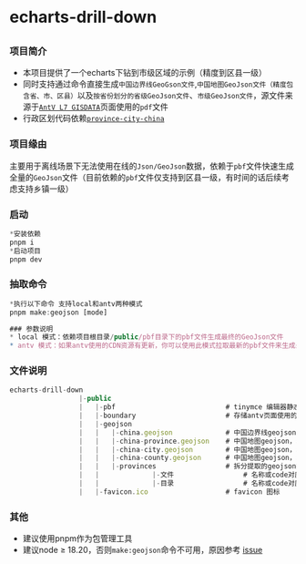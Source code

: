 <h1 style="margin: 30px 0 30px; font-weight: bold;">echarts-drill-down</h1>

### 项目简介

- 本项目提供了一个echarts下钻到市级区域的示例（精度到区县一级）
- 同时支持通过命令直接生成`中国边界线GeoGson文件`,`中国地图GeoJson文件（精度包含省、市、区县）`以及`按省份划分的省级GeoJson文件`、`市级GeoJson文件`，源文件来源于[`AntV L7 GISDATA`](https://l7.antv.antgroup.com/custom/tools/map)页面使用的`pdf`文件
- 行政区划代码依赖[`province-city-china`](https://github.com/uiwjs/province-city-china)

### 项目缘由

主要用于离线场景下无法使用在线的`Json/GeoJson`数据，依赖于`pbf`文件快速生成全量的`GeoJson`文件（目前依赖的`pbf`文件仅支持到区县一级，有时间的话后续考虑支持乡镇一级）

### 启动

```javascript
*安装依赖
pnpm i
*启动项目
pnpm dev
```

### 抽取命令

```javascript
*执行以下命令 支持local和antv两种模式
pnpm make:geojson [mode]

### 参数说明
* local 模式：依赖项目根目录/public/pbf目录下的pbf文件生成最终的GeoJson文件
* antv 模式：如果antv使用的CDN资源有更新，你可以使用此模式拉取最新的pbf文件来生成最终的GeoJson文件
```

### 文件说明

```javascript
echarts-drill-down
                 |-public
                 |   |-pbf                           # tinymce 编辑器静态资源
                 |   |-boundary                      # 存储antv页面使用的中国边界GeoJson文件
                 |   |-geojson
                 |   |   |-china.geojson             # 中国边界线geojson
                 |   |   |-china-province.geojson    # 中国地图geojson，精度到省级
                 |   |   |-china-city.geojson        # 中国地图geojson，精度到市级
                 |   |   |-china-county.geojson      # 中国地图geojson，精度到区县级
                 |   |   |-provinces                 # 拆分提取的geojson数据
                 |   |             |-文件                 # 名称或code对应省份的geojson数据，精度到市
                 |   |             |-目录                 # 名称或code对应省份下市级的geojson数据，精度到区县
                 |   |-favicon.ico                   # favicon 图标
```

### 其他

- 建议使用pnpm作为包管理工具
- 建议node ≥ 18.20，否则`make:geojson`命令不可用，原因参考 [issue](https://github.com/evanw/esbuild/issues/3778)
